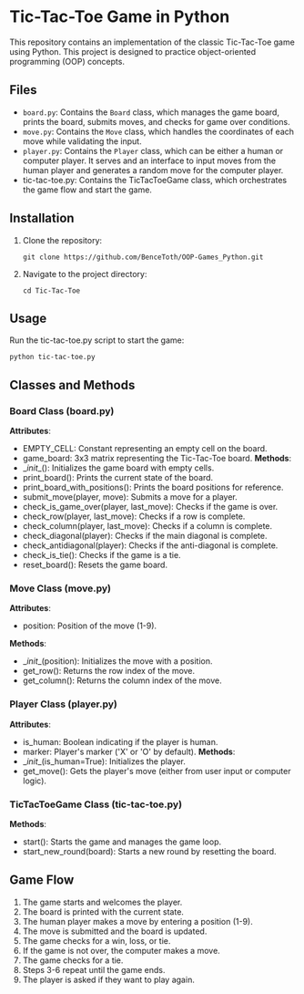 # Tic-Tac-Toe Game in Python
This repository contains an implementation of the classic Tic-Tac-Toe game using Python. This project is designed to practice object-oriented programming (OOP) concepts.

## Files
* `board.py`: Contains the `Board` class, which manages the game board, prints the board, submits moves, and checks for game over conditions.
* `move.py`: Contains the `Move` class, which handles the coordinates of each move while validating the input.
* `player.py`: Contains the `Player` class, which can be either a human or computer player. It serves and an interface to input moves from the human player and generates a random move for the computer player. 
* tic-tac-toe.py: Contains the TicTacToeGame class, which orchestrates the game flow and start the game.

## Installation
1. Clone the repository:

   ```git clone https://github.com/BenceToth/OOP-Games_Python.git```

4. Navigate to the project directory:

   ```cd Tic-Tac-Toe```

## Usage
Run the tic-tac-toe.py script to start the game:

```python tic-tac-toe.py```


## Classes and Methods
### Board Class (board.py)
**Attributes**:
* EMPTY_CELL: Constant representing an empty cell on the board.
* game_board: 3x3 matrix representing the Tic-Tac-Toe board.
**Methods**:
* \__init__(): Initializes the game board with empty cells.
* print_board(): Prints the current state of the board.
* print_board_with_positions(): Prints the board positions for reference.
* submit_move(player, move): Submits a move for a player.
* check_is_game_over(player, last_move): Checks if the game is over.
* check_row(player, last_move): Checks if a row is complete.
* check_column(player, last_move): Checks if a column is complete.
* check_diagonal(player): Checks if the main diagonal is complete.
* check_antidiagonal(player): Checks if the anti-diagonal is complete.
* check_is_tie(): Checks if the game is a tie.
* reset_board(): Resets the game board.
  
### Move Class (move.py)
**Attributes**:
* position: Position of the move (1-9).

**Methods**:
* \__init__(position): Initializes the move with a position.
* get_row(): Returns the row index of the move.
* get_column(): Returns the column index of the move.

### Player Class (player.py)
**Attributes**:
* is_human: Boolean indicating if the player is human.
* marker: Player's marker ('X' or 'O' by default).
**Methods**:
* \__init__(is_human=True): Initializes the player.
* get_move(): Gets the player's move (either from user input or computer logic).

### TicTacToeGame Class (tic-tac-toe.py)
**Methods**:
* start(): Starts the game and manages the game loop.
* start_new_round(board): Starts a new round by resetting the board.

## Game Flow
1. The game starts and welcomes the player.
2. The board is printed with the current state.
3. The human player makes a move by entering a position (1-9).
4. The move is submitted and the board is updated.
5. The game checks for a win, loss, or tie.
6. If the game is not over, the computer makes a move.
7. The game checks for a tie.
8. Steps 3-6 repeat until the game ends.
9. The player is asked if they want to play again.
